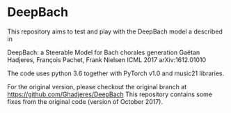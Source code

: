 # DeepBach 

This repository aims to test and play with the DeepBach model a described in

DeepBach: a Steerable Model for Bach chorales generation
Gaëtan Hadjeres, François Pachet, Frank Nielsen
ICML 2017 arXiv:1612.01010

The code uses python 3.6 together with PyTorch v1.0 and music21 libraries. 

For the original version, please checkout the original branch at https://github.com/Ghadjeres/DeepBach
This repository contains some fixes from the original code (version of October 2017). 
